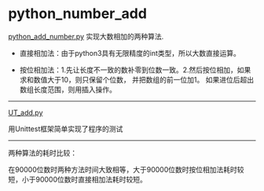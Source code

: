 # python_number_add
[python_add_number.py](python_add_number.py)
实现大数相加的两种算法.

- 直接相加法：由于python3具有无限精度的int类型，所以大数直接运算。

- 按位相加法：1.先让长度不一致的数补零到位数一致。2.然后按位相加，如果求和数值大于10，则只保留个位数，
并把数组的前一位加1。
如果进位后超出数组长度范围，则用插入操作。

---
[UT_add.py](UT_add.py)

用Unittest框架简单实现了程序的测试

---
两种算法的耗时比较：

在90000位数时两种方法时间大致相等，大于90000位数时按位相加法耗时较短，小于90000位数时直接相加法耗时较短。

